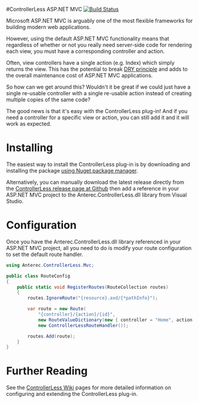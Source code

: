 #ControllerLess ASP.NET MVC [![Build Status](https://api.travis-ci.org/brentj73/ControllerLess.svg)](https://travis-ci.org/brentj73/ControllerLess)

Microsoft ASP.NET MVC is arguably one of the most flexible frameworks for building modern web applications.

However, using the default ASP.NET MVC functionality means that regardless of whether or not you really need server-side code for rendering each view, you must have a corresponding controller and action.

Often, view controllers have a single action (e.g. Index) which simply returns the view. This has the potential to break [DRY principle](http://en.wikipedia.org/wiki/Don't_repeat_yourself) and adds to the overall maintenance cost of ASP.NET MVC applications.

So how can we get around this? Wouldn't it be great if we could just have a single re-usable controller with a single re-usable action instead of creating multiple copies of the same code?

The good news is that it's easy with the ControllerLess plug-in! And if you need a controller for a specific view or action, you can still add it and it will work as expected.

Installing
=============

The easiest way to install the ControllerLess plug-in is by downloading and installing the package [using Nuget package manager](https://www.nuget.org/packages/ControllerLess).

Alternatively, you can manually download the latest release directly from the [ControllerLess release page at Github](https://github.com/brentj73/ControllerLess/releases) then add a reference in your ASP.NET MVC project to the Anterec.ControllerLess.dll library from Visual Studio.

Configuration
=============

Once you have the Anterec.ControllerLess.dll library referenced in your ASP.NET MVC project, all you need to do is modify your route configuration to set the default route handler.

```C#
using Anterec.ControllerLess.Mvc;

public class RouteConfig
{
	public static void RegisterRoutes(RouteCollection routes)
	{
		routes.IgnoreRoute("{resource}.axd/{*pathInfo}");

		var route = new Route(
			"{controller}/{action}/{id}",
			new RouteValueDictionary(new { controller = "Home", action = "Index", id = UrlParameter.Optional }),
			new ControllerLessRouteHandler());

		routes.Add(route);
	}
}
```

Further Reading
===============

See the [ControllerLess Wiki](wiki) pages for more detailed information on configuring and extending the ControllerLess plug-in.
